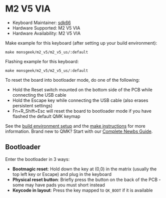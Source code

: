 # M2 V5 VIA

* Keyboard Maintainer: [sdk66](https://github.com/sdk66)
* Hardware Supported: M2 V5 VIA
* Hardware Availability: M2 V5 VIA

Make example for this keyboard (after setting up your build environment):

    make monsgeek/m2_v5/m2_v5_us/:default
        
Flashing example for this keyboard:

    make monsgeek/m2_v5/m2_v5_us/:default

To reset the board into bootloader mode, do one of the following:

* Hold the Reset switch mounted on the bottom side of the PCB while connecting the USB cable
* Hold the Escape key while connecting the USB cable (also erases persistent settings)
* Fn+R_Shift+Esc will reset the board to bootloader mode if you have flashed the default QMK keymap

See the [build environment setup](https://docs.qmk.fm/#/getting_started_build_tools) and the [make instructions](https://docs.qmk.fm/#/getting_started_make_guide) for more information. Brand new to QMK? Start with our [Complete Newbs Guide](https://docs.qmk.fm/#/newbs).

## Bootloader

Enter the bootloader in 3 ways:

* **Bootmagic reset**: Hold down the key at (0,0) in the matrix (usually the top left key or Escape) and plug in the keyboard
* **Physical reset button**: Briefly press the button on the back of the PCB - some may have pads you must short instead
* **Keycode in layout**: Press the key mapped to `QK_BOOT` if it is available

